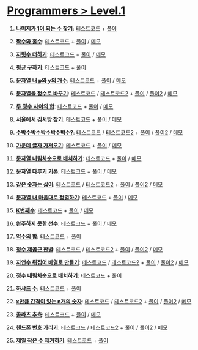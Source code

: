 # [Programmers > Level.1](https://school.programmers.co.kr/learn/challenges?order=acceptance_desc&levels=1&languages=javascript)

1. [**나머지가 1이 되는 수 찾기**](https://school.programmers.co.kr/learn/courses/30/lessons/87389):
    [테스트코드](./find-number-1-as-rest/solution.spec.js) +
    [풀이](./find-number-1-as-rest/solution.js)

2. [**짝수와 홀수**](https://school.programmers.co.kr/learn/courses/30/lessons/12937):
    [테스트코드](./even-and-odd/solution.spec.js) +
    [풀이](./even-and-odd/solution.js) /
    [메모](./even-and-odd#readme)

3. [**자릿수 더하기**](https://school.programmers.co.kr/learn/courses/30/lessons/12931):
    [테스트코드](./add-digits/solution.spec.js) +
    [풀이](./add-digits/solution.js) /
    [메모](./add-digits#readme)

4. [**평균 구하기**](https://school.programmers.co.kr/learn/courses/30/lessons/12944):
    [테스트코드](./get-average/solution.spec.js) +
    [풀이](./get-average/solution.js)

5. [**문자열 내 p와 y의 개수**](https://school.programmers.co.kr/learn/courses/30/lessons/12916):
    [테스트코드](./count-p-and-y/solution.spec.js) +
    [풀이](./count-p-and-y/solution.js) /
    [메모](./count-p-and-y#readme)

6. [**문자열을 정수로 바꾸기**](https://school.programmers.co.kr/learn/courses/30/lessons/12925):
    [테스트코드](./string-to-number/solution.number.spec.js) /
    [테스트코드2](./string-to-number/solution.parseInt.spec.js) +
    [풀이](./string-to-number/solution.number.js) /
    [풀이2](./string-to-number/solution.parseInt.js) /
    [메모](./string-to-number#readme)

7. [**두 정수 사이의 합**](https://school.programmers.co.kr/learn/courses/30/lessons/12912):
    [테스트코드](./sum-between-two-integers/solution.spec.js) +
    [풀이](./sum-between-two-integers/solution.js) /
    [메모](./sum-between-two-integers#readme)

8. [**서울에서 김서방 찾기**](https://school.programmers.co.kr/learn/courses/30/lessons/12919):
    [테스트코드](./find-mr-kim/solution.spec.js) +
    [풀이](./find-mr-kim/solution.js) /
    [메모](./find-mr-kim#readme)

9. [**수박수박수박수박수박수?**](https://school.programmers.co.kr/learn/courses/30/lessons/12922):
    [테스트코드](./wartermelon/solution.array.spec.js) /
    [테스트코드2](./wartermelon/solution.string.spec.js) +
    [풀이](./wartermelon/solution.array.js) /
    [풀이2](./wartermelon/solution.string.js) /
    [메모](./wartermelon#readme)

10. [**가운데 글자 가져오기**](https://school.programmers.co.kr/learn/courses/30/lessons/12903):
    [테스트코드](./get-center-word/solution.spec.js) +
    [풀이](./get-center-word/solution.js) /
    [메모](./get-center-word#readme)

11. [**문자열 내림차순으로 배치하기**](https://school.programmers.co.kr/learn/courses/30/lessons/12919):
    [테스트코드](./descending-string/solution.spec.js) +
    [풀이](./descending-string/solution.js) /
    [메모](./descending-string#readme)

12. [**문자열 다루기 기본**](https://school.programmers.co.kr/learn/courses/30/lessons/12918):
    [테스트코드](./string-basic/solution.spec.js) +
    [풀이](./string-basic/solution.js) /
    [메모](./string-basic#readme)

13. [**같은 숫자는 싫어**](https://school.programmers.co.kr/learn/courses/30/lessons/12906):
    [테스트코드](./hate-same-number/solution.for.spec.js) /
    [테스트코드2](./hate-same-number/solution.filter-api.spec.js) +
    [풀이](./hate-same-number/solution.for.js) /
    [풀이2](./hate-same-number/solution.filter-api.js) /
    [메모](./hate-same-number#readme)

14. [**문자열 내 마음대로 정렬하기**](https://school.programmers.co.kr/learn/courses/30/lessons/12915):
    [테스트코드](./sorting-string/solution.spec.js) +
    [풀이](./sorting-string/solution.js) /
    [메모](./sorting-string#readme)

15. [**K번째수**](https://school.programmers.co.kr/learn/courses/30/lessons/42748):
    [테스트코드](./find-kth-number/solution.spec.js) +
    [풀이](./find-kth-number/solution.js) /
    [메모](./find-kth-number#readme)

16. [**완주하지 못한 선수**](https://school.programmers.co.kr/learn/courses/30/lessons/42576):
    [테스트코드](./unfinished-player/solution.spec.js) +
    [풀이](./unfinished-player/solution.js) /
    [메모](./unfinished-player#readme)

17. [**약수의 합**](https://school.programmers.co.kr/learn/courses/30/lessons/12928):
    [테스트코드](./sum-aliquot/solution.spec.js) +
    [풀이](./sum-aliquot/solution.js)

18. [**정수 제곱근 판별**](https://school.programmers.co.kr/learn/courses/30/lessons/12934):
    [테스트코드](./interger-square-root/solution.noMath.spec.js) /
    [테스트코드2](./interger-square-root/solution.Math.spec.js) +
    [풀이](./interger-square-root/solution.noMath.js) /
    [풀이2](./interger-square-root/solution.Math.js) /
    [메모](./unfinished-player#readme)

19. [**자연수 뒤집어 배열로 만들기**](https://school.programmers.co.kr/learn/courses/30/lessons/12932):
    [테스트코드](./number-to-array/solution.map.spec.js) /
    [테스트코드2](./number-to-array/solution.toString.spec.js) +
    [풀이](./number-to-array/solution.map.js) /
    [풀이2](./number-to-array/solution.toString.js) /
    [메모](./number-to-array#readme)

20. [**정수 내림차순으로 배치하기**](https://school.programmers.co.kr/learn/courses/30/lessons/12933):
    [테스트코드](./descending-order-number/solution.spec.js) +
    [풀이](./descending-order-number/solution.map.js)  

21. [**하샤드 수**](https://school.programmers.co.kr/learn/courses/30/lessons/12947):
    [테스트코드](./harshad-number/solution.spec.js) +
    [풀이](./harshad-number/solution.js)  

22. [**x만큼 간격이 있는 n개의 숫자**](https://school.programmers.co.kr/learn/courses/30/lessons/12954):
    [테스트코드](./x-space-numbers/solution.for.spec.js) /
    [테스트코드2](./x-space-numbers/solution.fill.spec.js) +
    [풀이](./x-space-numbers/solution.for.js)  /
    [풀이2](./x-space-numbers/solution.fill.js) /
    [메모](./x-space-numbers#readme)  

23. [**콜라츠 추측**](https://school.programmers.co.kr/learn/courses/30/lessons/12943):
    [테스트코드](./collatz-conjecture/solution.spec.js) +
    [풀이](./collatz-conjecture/solution.js)   /
    [메모](./collatz-conjecture#readme)  

24. [**핸드폰 번호 가리기**](https://school.programmers.co.kr/learn/courses/30/lessons/12948):
    [테스트코드](./hide-mobile-number/solution.fill.spec.js) /
    [테스트코드2](./hide-mobile-number/solution.replace.spec.js) +
    [풀이](./hide-mobile-number/solution.fill.js)  /
    [풀이2](./hide-mobile-number/solution.replace.js)  /
    [메모](./hide-mobile-number#readme)  

25. [**제일 작은 수 제거하기**](https://school.programmers.co.kr/learn/courses/30/lessons/12935):
    [테스트코드](./remove-smallest-number/solution.fill.spec.js) +
    [풀이](./remove-smallest-number/solution.fill.js)  
